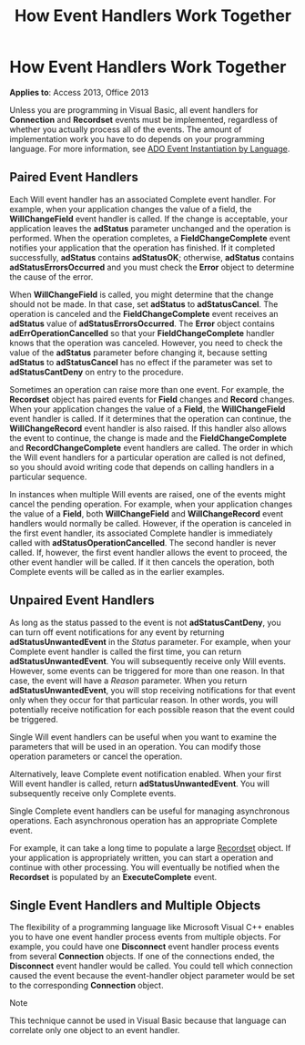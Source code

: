 ﻿---
title: How Event Handlers Work Together
TOCTitle: How Event Handlers Work Together
ms:assetid: 02122824-881e-0bb8-cba1-c963024790ae
ms:mtpsurl: https://msdn.microsoft.com/library/JJ248788(v=office.15)
ms:contentKeyID: 48542951
ms.date: 09/18/2015
mtps_version: v=office.15
---

# How Event Handlers Work Together


**Applies to**: Access 2013, Office 2013



Unless you are programming in Visual Basic, all event handlers for **Connection** and **Recordset** events must be implemented, regardless of whether you actually process all of the events. The amount of implementation work you have to do depends on your programming language. For more information, see [ADO Event Instantiation by Language](https://msdn.microsoft.com/library/jj250244\(v=office.15\)).

## Paired Event Handlers

Each Will event handler has an associated Complete event handler. For example, when your application changes the value of a field, the **WillChangeField** event handler is called. If the change is acceptable, your application leaves the **adStatus** parameter unchanged and the operation is performed. When the operation completes, a **FieldChangeComplete** event notifies your application that the operation has finished. If it completed successfully, **adStatus** contains **adStatusOK**; otherwise, **adStatus** contains **adStatusErrorsOccurred** and you must check the **Error** object to determine the cause of the error.

When **WillChangeField** is called, you might determine that the change should not be made. In that case, set **adStatus** to **adStatusCancel**. The operation is canceled and the **FieldChangeComplete** event receives an **adStatus** value of **adStatusErrorsOccurred**. The **Error** object contains **adErrOperationCancelled** so that your **FieldChangeComplete** handler knows that the operation was canceled. However, you need to check the value of the **adStatus** parameter before changing it, because setting **adStatus** to **adStatusCancel** has no effect if the parameter was set to **adStatusCantDeny** on entry to the procedure.

Sometimes an operation can raise more than one event. For example, the **Recordset** object has paired events for **Field** changes and **Record** changes. When your application changes the value of a **Field**, the **WillChangeField** event handler is called. If it determines that the operation can continue, the **WillChangeRecord** event handler is also raised. If this handler also allows the event to continue, the change is made and the **FieldChangeComplete** and **RecordChangeComplete** event handlers are called. The order in which the Will event handlers for a particular operation are called is not defined, so you should avoid writing code that depends on calling handlers in a particular sequence.

In instances when multiple Will events are raised, one of the events might cancel the pending operation. For example, when your application changes the value of a **Field**, both **WillChangeField** and **WillChangeRecord** event handlers would normally be called. However, if the operation is canceled in the first event handler, its associated Complete handler is immediately called with **adStatusOperationCancelled**. The second handler is never called. If, however, the first event handler allows the event to proceed, the other event handler will be called. If it then cancels the operation, both Complete events will be called as in the earlier examples.

## Unpaired Event Handlers

As long as the status passed to the event is not **adStatusCantDeny**, you can turn off event notifications for any event by returning **adStatusUnwantedEvent** in the *Status* parameter. For example, when your Complete event handler is called the first time, you can return **adStatusUnwantedEvent**. You will subsequently receive only Will events. However, some events can be triggered for more than one reason. In that case, the event will have a *Reason* parameter. When you return **adStatusUnwantedEvent**, you will stop receiving notifications for that event only when they occur for that particular reason. In other words, you will potentially receive notification for each possible reason that the event could be triggered.

Single Will event handlers can be useful when you want to examine the parameters that will be used in an operation. You can modify those operation parameters or cancel the operation.

Alternatively, leave Complete event notification enabled. When your first Will event handler is called, return **adStatusUnwantedEvent**. You will subsequently receive only Complete events.

Single Complete event handlers can be useful for managing asynchronous operations. Each asynchronous operation has an appropriate Complete event.

For example, it can take a long time to populate a large [Recordset](recordset-object-ado.md) object. If your application is appropriately written, you can start a operation and continue with other processing. You will eventually be notified when the **Recordset** is populated by an **ExecuteComplete** event.

## Single Event Handlers and Multiple Objects

The flexibility of a programming language like Microsoft Visual C++ enables you to have one event handler process events from multiple objects. For example, you could have one **Disconnect** event handler process events from several **Connection** objects. If one of the connections ended, the **Disconnect** event handler would be called. You could tell which connection caused the event because the event-handler object parameter would be set to the corresponding **Connection** object.


> [!NOTE]
> <P>This technique cannot be used in Visual Basic because that language can correlate only one object to an event handler.</P>


